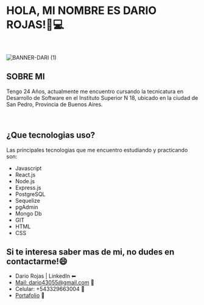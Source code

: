 ### <h1> HOLA, MI NOMBRE ES DARIO ROJAS!👾💻</h1>
<br/>


![BANNER-DARI (1)](https://user-images.githubusercontent.com/106130562/218824382-6f343be8-e0f1-4c00-b6a2-94897a57a819.jpg)


<h2>SOBRE MI</h2>
<p>Tengo 24 Años, actualmente me encuentro cursando la tecnicatura en Desarrollo de Software en el Instituto Superior N 18, ubicado en la ciudad de San Pedro, Provincia de Buenos Aires.</p>
<br/>

<h2>¿Que tecnologias uso?</h2>
<p>Las principales tecnologias que me encuentro estudiando y practicando son:
  <ul>
    <li>Javascript</li>
    <li>React.js</li>
    <li>Node.js</li>
    <li>Express.js</li>
    <li>PostgreSQL</li>
    <li>Sequelize</li>
    <li>pgAdmin</li>
    <li>Mongo Db</li>
    <li>GIT</li>
    <li>HTML</li>
    <li>CSS</li>
  </ul>
</p>

<h2>Si te interesa saber mas de mi, no dudes en contactarme!😄</h2>
  <ul>
    <li>Dario Rojas | LinkedIn ⬅</li>
    <li><a href='mailto:dario43055@gmail.com'> Mail: dario43055@gmail.com</a> 📧</li>
    <li>Celular: +543329663004 📲</li>
  <li><a href="https://portfolio-dariorojas.vercel.app/" target="_blank">Portafolio</a> 💼</li>
    
  </ul>




